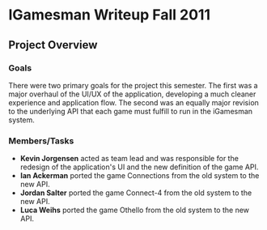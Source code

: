 IGamesman Writeup Fall 2011
===========================

Project Overview
----------------

### Goals

There were two primary goals for the project this semester. The first was a major overhaul of the UI/UX of the application, developing a much cleaner experience and application flow. The second was an equally major revision to the underlying API that each game must fulfill to run in the iGamesman system.

### Members/Tasks

-   **Kevin Jorgensen** acted as team lead and was responsible for the redesign of the application's UI and the new definition of the game API.
-   **Ian Ackerman** ported the game Connections from the old system to the new API.
-   **Jordan Salter** ported the game Connect-4 from the old system to the new API.
-   **Luca Weihs** ported the game Othello from the old system to the new API.

